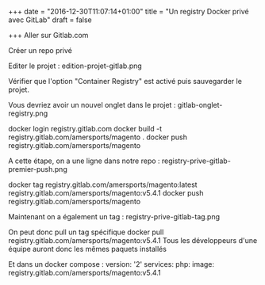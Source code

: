 +++
date = "2016-12-30T11:07:14+01:00"
title = "Un registry Docker privé avec GitLab"
draft = false

+++
Aller sur Gitlab.com

Créer un repo privé

Editer le projet :
edition-projet-gitlab.png

Vérifier que l'option "Container Registry" est activé puis sauvegarder le projet.

Vous devriez avoir un nouvel onglet dans le projet : 
gitlab-onglet-registry.png

docker login registry.gitlab.com
docker build -t registry.gitlab.com/amersports/magento .
docker push registry.gitlab.com/amersports/magento

A cette étape, on a une ligne dans notre repo :
registry-prive-gitlab-premier-push.png

docker tag registry.gitlab.com/amersports/magento:latest registry.gitlab.com/amersports/magento:v5.4.1
docker push registry.gitlab.com/amersports/magento

Maintenant on a également un tag :
registry-prive-gitlab-tag.png

On peut donc pull un tag spécifique
docker pull registry.gitlab.com/amersports/magento:v5.4.1
Tous les développeurs d'une équipe auront donc les mêmes paquets installés

Et dans un docker compose :
version: '2'
services:
  php:
    image: registry.gitlab.com/amersports/magento:v5.4.1